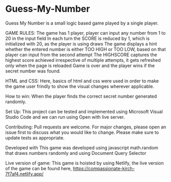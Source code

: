 # Guess-My-Number
Guess My Number is a small logic based game played by a single player.

GAME RULES:
The game has 1 player, player can input any number from 1 to 20 in the input field
In each turn the SCORE is reduced by 1, which is initialized with 20, as the player is using draws
The game displays a hint whether the entered number is either TOO HIGH or TOO LOW, based on that player can input from the second attempt
The HIGHSCORE captures the highest score achieved irrespective of multiple attempts, it gets refreshed only when the page is reloaded
Game is over and the player wins if the secret number was found.

HTML and CSS:
Here, basics of html and css were used in order to make the game user frindly to show the visual changes wherever applicable.

How to win:
When the player finds the correct secret number generated randomly.

Set Up:
This project can be tested and implemented using Microsoft Visual Studio Code and we can run using Open with live server.

Contributing:
Pull requests are welcome. For major changes, please open an issue first to discuss what you would like to change. Please make sure to update tests as appropriate.

Developed with
This game was developed using javascript math.random that draws numbers randomly and using Document Query Selector

Live version of game:
This game is hoisted by using Netlify, the live version of the game can be found here,
https://compassionate-kirch-7f7af4.netlify.app/
